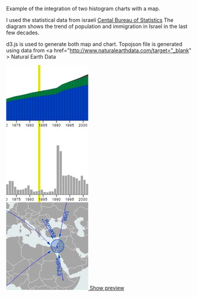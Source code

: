 Example of the integration of two histogram charts with a map.

I used the statistical data from israeli 
<a href="http://www1.cbs.gov.il/reader/?MIval=cw_usr_view_Folder&ID=141" target="_blank" >Cental Bureau of Statistics</a>
The diagram shows the trend of population and immigration in Israel in the last few decades.

d3.js is used to generate both map and chart.
Topojson file is generated using data from  <a href="http://www.naturalearthdata.com/target="_blank" >  Natural Earth Data</a>

<a href="https://rawgit.com/pafavero/chart-map/master/chart%26map.html" target="_blank" title="Show preview" >
    <img src="dist/img/screenshot.JPG" alt="screenshot" />
</a>
<a href="https://rawgit.com/pafavero/chart-map/master/chart%26map.html" target="_blank" title="Show preview"  >Show preview</a>
